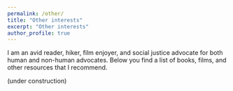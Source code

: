 ```yaml
---
permalink: /other/
title: "Other interests"
excerpt: "Other interests"
author_profile: true
---
```

I am an avid reader, hiker, film enjoyer, and social justice advocate for both human and non-human advocates. Below you find a list of books, films, and other resources that I recommend.

(under construction)

